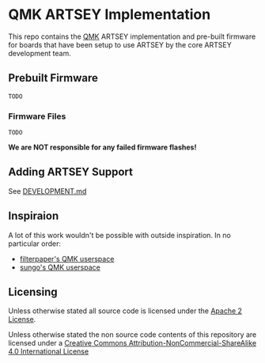 # QMK ARTSEY Implementation

This repo contains the [QMK](https://qmk.fm/) ARTSEY implementation and pre-built firmware for boards that have been setup to use ARTSEY by the core ARTSEY development team.

## Prebuilt Firmware

`TODO`

### Firmware Files

`TODO`

**We are NOT responsible for any failed firmware flashes!**

## Adding ARTSEY Support

See [DEVELOPMENT.md](DEVELOPMENT.md)

## Inspiraion

A lot of this work wouldn't be possible with outside inspiration. In no particular order:

- [filterpaper's QMK userspace](https://github.com/filterpaper/qmk_userspace)
- [sungo's QMK userspace](https://git.sr.ht/~sungo/qmk_userspace)

## Licensing

Unless otherwise stated all source code is licensed under the [Apache 2 License](LICENSE-APACHE-2.0.txt).

Unless otherwise stated the non source code contents of this repository are licensed under a [Creative Commons Attribution-NonCommercial-ShareAlike 4.0 International License](LICENSE-CC-Attribution-NonCommercial-ShareAlike-4.0-International.txt)
